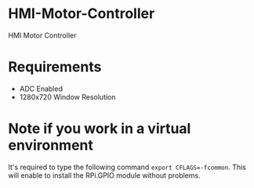 # HMI-Motor-Controller
 HMI Motor Controller

# Requirements
- ADC Enabled
- 1280x720 Window Resolution

# Note if you work in a virtual environment 
It's required to type the following command `export CFLAGS=-fcommon`.
This will enable to install the RPi.GPIO module without problems.
